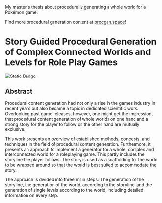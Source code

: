 My master's thesis about procedurally generating a whole world for a Pokémon game.

Find more procedural generation content at [procgen.space](https://procgen.space/resources)!

# Story Guided Procedural Generation of Complex Connected Worlds and Levels for Role Play Games

[![Static Badge](https://img.shields.io/badge/open-PDF-orange)](/thesis-beyer.pdf)

## Abstract

Procedural content generation had not only a rise in the games industry in recent years
but also became a topic in dedicated scientific work. Overlooking past game releases,
however, one might get the impression, that procedural content generation of whole
worlds on one hand and a strong story for the player to follow on the other hand are
mutually exclusive.

This work presents an overview of established methods, concepts, and techniques
in the field of procedural content generation. Furthermore, it presents an approach
to implement a generator for a whole, complex and interconnected world for a roleplaying game. This partly includes the storyline the player follows. The story is used
as a scaffolding for the world to be wrapped around so that the world is best suited to
accommodate the story.

The approach is divided into three main steps: The generation of the storyline, the
generation of the world, according to the storyline, and the generation of single levels
according to the world, including detailed information on every step.
